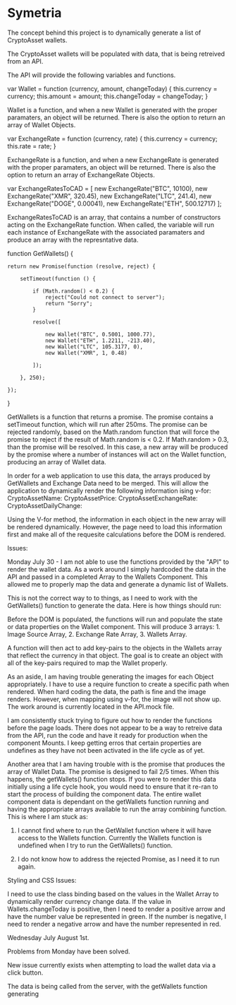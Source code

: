 # Symetria

The concept behind this project is to dynamically generate a list of CryptoAsset wallets. 

The CryptoAsset wallets will be populated with data, that is being retreived from an API. 

The API will provide the following variables and functions. 

var Wallet = function (currency, amount, changeToday) {
	this.currency = currency;
	this.amount = amount;
	this.changeToday = changeToday;
}

Wallet is a function, and when a new Wallet is generated with the proper paramaters, 
an object will be returned. There is also the option to return an array of Wallet Objects. 

var ExchangeRate = function (currency, rate) {
	this.currency = currency;
	this.rate = rate;
}

ExchangeRate is a function, and when a new ExchangeRate is generated with the proper paramaters, 
an object will be returned. There is also the option to return an array of ExchangeRate Objects. 

var ExchangeRatesToCAD = [
	new ExchangeRate("BTC", 10100),
	new ExchangeRate("XMR", 320.45),
	new ExchangeRate("LTC", 241.4), 
	new ExchangeRate("DOGE", 0.00041),
	new ExchangeRate("ETH", 500.12717)
];

ExchangeRatesToCAD is an array, that contains a number of constructors acting on the ExchangeRate function. When called, the variable will run each instance of ExchangeRate with the associated paramaters and produce an array with the represntative data. 

function GetWallets() {

	return new Promise(function (resolve, reject) {

		setTimeout(function () {

			if (Math.random() < 0.2) {
				reject("Could not connect to server");
				return "Sorry";
			}

			resolve([

				new Wallet("BTC", 0.5001, 1000.77),
				new Wallet("ETH", 1.2211, -213.40),
				new Wallet("LTC", 105.3177, 0),
				new Wallet("XMR", 1, 0.48)

			]);

		}, 250);

	});

}

GetWallets is a function that returns a promise. The promise contains a setTimeout function, which will run after 250ms. The promise can be rejected randomly, based on the Math.random function that will
force the promise to reject if the result of Math.random is < 0.2. If Math.random > 0.3, than the promise will be resolved. In this case, a new array will be produced by the promise where a number 
of instances will act on the Wallet function, producing an array of Wallet data. 

In order for a web application to use this data, the arrays produced by GetWallets and Exchange Data need to be merged. This will allow the application to dynamically render the following information ising v-for: 
CryptoAssetName:
CryptoAssetPrice:
CryptoAssetExchangeRate:
CryptoAssetDailyChange:

Using the V-for method, the information in each object in the new array will be rendered dynamically. However, the page need to load this information first and make all of the requesite calculations before the DOM is rendered. 

Issues:

Monday July 30 - 
I am not able to use the functions provided by the "API" to render the wallet data. As a work around I simply hardcoded the data in the API and passed in a completed Array to the Wallets Component. This allowed me to properly map the data and generate a dynamic list of Wallets. 

This is not the correct way to to things, as I need to work with the GetWallets() function to generate the data. Here is how things should run:

Before the DOM is populated, the functions will run and populate the state or data properties on the Wallet component. This will produce 3 arrays: 1. Image Source Array, 2. Exchange Rate Array, 3. Wallets Array. 

A function will then act to add key-pairs to the objects in the Wallets array that reflect the currency in that object. The goal is to create an object with all of the key-pairs required to map the Wallet properly. 

As an aside, I am having trouble generating the images for each Object appropriately. I have to use a require function to create a specific path when rendered. When hard coding the data, the path is fine and the image renders. However, when mapping using v-for, the image will not show up. The work around is currently located in the API.mock file. 

I am consistently stuck trying to figure out how to render the functions before the page loads. There does not appear to be a way to retreive data from the API, run the code and have it ready for production when the component Mounts. I keep getting erros that certain properties are undefines as they have not been activated in the life cycle as of yet. 

Another area that I am having trouble with is the promise that produces the array of Wallet Data. The promise is designed to fail 2/5 times. When this happens, the getWallets() function stops. If you were to render this data initially using a life cycle hook, you would need to ensure that it re-ran to start the process of building the component data. The entire wallet component data is dependant on the getWallets function running and having the appropriate arrays available to run the array combining function. This is where I am stuck as:

1. I cannot find where to run the GetWallet function where it will have access to the Wallets function. Currently the Wallets function is undefined when I try to run the GetWallets() function. 

2. I do not know how to address the rejected Promise, as I need it to run again. 

Styling and CSS Issues: 

I need to use the class binding based on the values in the Wallet Array to dynamically render currency change data. If the value in Wallets.changeToday is positive, then I need to render a positive arrow and have the number value be represented in green. If the number is negative, I need to render a negative arrow and have the number represented in red. 

Wednesday July August 1st. 

Problems from Monday have been solved. 

New issue currently exists when attempting to load the wallet data via a click button. 

The data is being called from the server, with the getWallets function generating 

